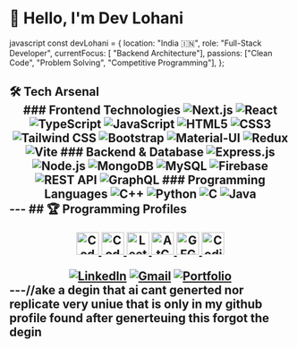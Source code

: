 # 👋 Hello, I'm Dev Lohani
javascript
const devLohani = {
    location: "India 🇮🇳",
    role: "Full-Stack Developer",
    currentFocus: [ "Backend Architecture"],
    passions: ["Clean Code", "Problem Solving", "Competitive Programming"],
};
## 🛠️ Tech Arsenal <div align="center"> ### Frontend Technologies ![Next.js](https://img.shields.io/badge/Next.js-000000?style=for-the-badge&logo=next.js&logoColor=white) ![React](https://img.shields.io/badge/React-20232A?style=for-the-badge&logo=react&logoColor=61DAFB) ![TypeScript](https://img.shields.io/badge/TypeScript-007ACC?style=for-the-badge&logo=typescript&logoColor=white) ![JavaScript](https://img.shields.io/badge/JavaScript-F7DF1E?style=for-the-badge&logo=javascript&logoColor=black) ![HTML5](https://img.shields.io/badge/HTML5-E34F26?style=for-the-badge&logo=html5&logoColor=white) ![CSS3](https://img.shields.io/badge/CSS3-1572B6?style=for-the-badge&logo=css3&logoColor=white) ![Tailwind CSS](https://img.shields.io/badge/Tailwind_CSS-38B2AC?style=for-the-badge&logo=tailwind-css&logoColor=white) ![Bootstrap](https://img.shields.io/badge/Bootstrap-563D7C?style=for-the-badge&logo=bootstrap&logoColor=white) ![Material-UI](https://img.shields.io/badge/Material--UI-0081CB?style=for-the-badge&logo=material-ui&logoColor=white) ![Redux](https://img.shields.io/badge/Redux-593D88?style=for-the-badge&logo=redux&logoColor=white) ![Vite](https://img.shields.io/badge/Vite-646CFF?style=for-the-badge&logo=vite&logoColor=white) ### Backend & Database ![Express.js](https://img.shields.io/badge/Express.js-404D59?style=for-the-badge&logo=express&logoColor=white) ![Node.js](https://img.shields.io/badge/Node.js-43853D?style=for-the-badge&logo=node.js&logoColor=white) ![MongoDB](https://img.shields.io/badge/MongoDB-4EA94B?style=for-the-badge&logo=mongodb&logoColor=white) ![MySQL](https://img.shields.io/badge/MySQL-00000F?style=for-the-badge&logo=mysql&logoColor=white) ![Firebase](https://img.shields.io/badge/Firebase-039BE5?style=for-the-badge&logo=Firebase&logoColor=white) ![REST API](https://img.shields.io/badge/REST-02569B?style=for-the-badge&logo=rest&logoColor=white) ![GraphQL](https://img.shields.io/badge/GraphQL-E10098?style=for-the-badge&logo=graphql&logoColor=white) ### Programming Languages ![C++](https://img.shields.io/badge/C++-00599C?style=for-the-badge&logo=c%2B%2B&logoColor=white) ![Python](https://img.shields.io/badge/Python-3776AB?style=for-the-badge&logo=python&logoColor=white) ![C](https://img.shields.io/badge/C-00599C?style=for-the-badge&logo=c&logoColor=white) ![Java](https://img.shields.io/badge/Java-ED8B00?style=for-the-badge&logo=openjdk&logoColor=white) </div> --- ## 🏆 Programming Profiles <p align="center"> <a href="https://www.codechef.com/users/devlohani99" target="_blank"> <img src="https://camo.githubusercontent.com/9a69397356c59f04f3307f4c37e3535c9fdf13f50e41d0da44f0ba841d11a3f6/68747470733a2f2f63646e2e6a7364656c6976722e6e65742f6e706d2f73696d706c652d69636f6e7340332e312e302f69636f6e732f636f6465636865662e737667" alt="CodeChef" width="40" height="40"/> </a> <a href="https://codeforces.com/profile/devlohani99" target="_blank"> <img src="https://raw.githubusercontent.com/rahuldkjain/github-profile-readme-generator/master/src/images/icons/Social/codeforces.svg" alt="Codeforces" width="40" height="40"/> </a> <a href="https://leetcode.com/u/devlohani99/" target="_blank"> <img src="https://upload.wikimedia.org/wikipedia/commons/1/19/LeetCode_logo_black.png" alt="LeetCode" width="40" height="40"/> </a> <a href="https://atcoder.jp/users/devlohani99" target="_blank"> <img src="https://avatars.githubusercontent.com/u/7151918?v=4" alt="AtCoder" width="40" height="40"/> </a> <a href="https://auth.geeksforgeeks.org/user/devlohani99" target="_blank"> <img src="https://media.geeksforgeeks.org/wp-content/cdn-uploads/gfg_200X200.png" alt="GFG" width="40" height="40"/> </a> <a href="https://www.naukri.com/code360/profile/devlohani" target="_blank"> <img src="https://yt3.googleusercontent.com/TBh4O9qrVfwfvjkPvZZLfBQYvYyttj1b3tOJgKQZnV9ADTYmMtMMqCK74ehDyYjNIwMKk4kZ=s900-c-k-c0x00ffffff-no-rj" alt="Coding Ninjas" width="40" height="40"/> </a> </p> <div align="center"> [![LinkedIn](https://img.shields.io/badge/LinkedIn-0077B5?style=for-the-badge&logo=linkedin&logoColor=white)](https://www.linkedin.com/in/dev-l-512223204/) [![Gmail](https://img.shields.io/badge/Gmail-D14836?style=for-the-badge&logo=gmail&logoColor=white)](mailto:devlohani1425145@gmail.com) [![Portfolio](https://img.shields.io/badge/Portfolio-FF5722?style=for-the-badge&logo=todoist&logoColor=white)](#) </div> ---//ake a degin that ai cant generted nor replicate very uniue that is only in my github profile found after generteuing this forgot the degin
